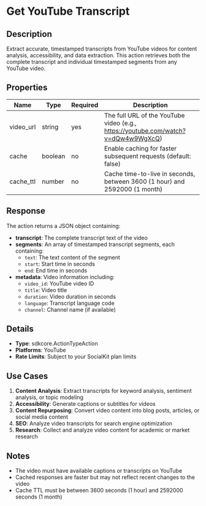 # Get YouTube Transcript

## Description

Extract accurate, timestamped transcripts from YouTube videos for content analysis, accessibility, and data extraction. This action retrieves both the complete transcript and individual timestamped segments from any YouTube video.

## Properties

| Name      | Type    | Required | Description                                                                       |
| --------- | ------- | -------- | --------------------------------------------------------------------------------- |
| video_url | string  | yes      | The full URL of the YouTube video (e.g., https://youtube.com/watch?v=dQw4w9WgXcQ) |
| cache     | boolean | no       | Enable caching for faster subsequent requests (default: false)                    |
| cache_ttl | number  | no       | Cache time-to-live in seconds, between 3600 (1 hour) and 2592000 (1 month)        |

## Response

The action returns a JSON object containing:

- **transcript**: The complete transcript text of the video
- **segments**: An array of timestamped transcript segments, each containing:
  - `text`: The text content of the segment
  - `start`: Start time in seconds
  - `end`: End time in seconds
- **metadata**: Video information including:
  - `video_id`: YouTube video ID
  - `title`: Video title
  - `duration`: Video duration in seconds
  - `language`: Transcript language code
  - `channel`: Channel name (if available)

## Details

- **Type**: sdkcore.ActionTypeAction
- **Platforms**: YouTube
- **Rate Limits**: Subject to your SocialKit plan limits

## Use Cases

1. **Content Analysis**: Extract transcripts for keyword analysis, sentiment analysis, or topic modeling
2. **Accessibility**: Generate captions or subtitles for videos
3. **Content Repurposing**: Convert video content into blog posts, articles, or social media content
4. **SEO**: Analyze video transcripts for search engine optimization
5. **Research**: Collect and analyze video content for academic or market research

## Notes

- The video must have available captions or transcripts on YouTube
- Cached responses are faster but may not reflect recent changes to the video
- Cache TTL must be between 3600 seconds (1 hour) and 2592000 seconds (1 month)
